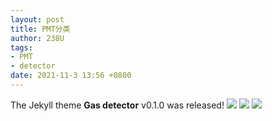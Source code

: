 ```yaml
---
layout: post
title: PMT分类
author: 238U
tags:
- PMT
- detector
date: 2021-11-3 13:56 +0800
---
```

The Jekyll theme **Gas detector** v0.1.0 was released!
![](/file/2021-11-3/PTM/1.png)
![](/file/2021-11-3/PTM/2.png)
![](/file/2021-11-3/PTM/3.png)

